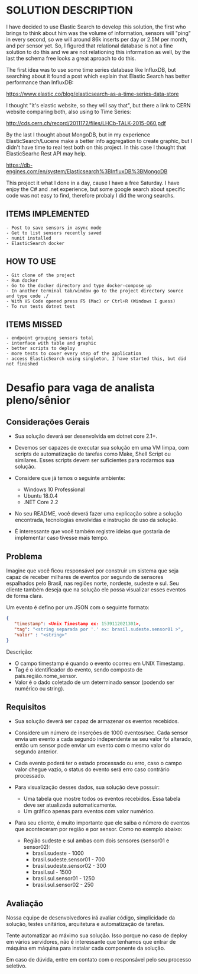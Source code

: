 

# SOLUTION DESCRIPTION #

I have decided to use Elastic Search to develop this solution, the first who brings to think about him was the volume of information, sensors will "ping" in every second, so we will around 86k inserts per day or 2.5M per month, and per sensor yet. So, I figured that relational database is not a fine solution to do this and we are not relationing this information as well, by the last the schema free looks a great aproach to do this.

The first idea was to use some time series database like InfluxDB, but searching about it found a post which explain that Elastic Search has better performance than InfluxDB:

https://www.elastic.co/blog/elasticsearch-as-a-time-series-data-store

I thought "it's elastic website, so they will say that", but there a link to CERN website comparing both, also using to Time Series:

http://cds.cern.ch/record/2011172/files/LHCb-TALK-2015-060.pdf


By the last I thought about MongoDB, but in my experience ElasticSearch/Lucene make a better info aggregation to create graphic, but I didn't have time to real test both on this project. In this case I thought that ElasticSearhc Rest API may help.

https://db-engines.com/en/system/Elasticsearch%3BInfluxDB%3BMongoDB



This project it what I done in a day, cause I have a free Saturday. I have enjoy the C# and .net experience, but some google search about specific code was not easy to find, therefore probaly I did the wrong searchs.

## ITEMS IMPLEMENTED ##

    - Post to save sensors in async mode
    - Get to list sensors recently saved
    - nunit installed
    - ElasticSearch docker

## HOW TO USE ##

    - Git clone of the project
    - Run docker
    - Go to the docker directory and type docker-compose up
    - In another terminal tab/window go to the project directory source and type code ./
    - With VS Code opened press F5 (Mac) or Ctrl+R (Windows I guess)
    - To run tests dotnet test


## ITEMS MISSED ##

    - endpoint grouping sensors total
    - interface with table and graphic
    - better scripts to deploy
    - more tests to cover every step of the application
    - access ElasticSearch using singleton, I have started this, but did not finished









# Desafio para vaga de analista pleno/sênior

## Considerações Gerais

* Sua solução deverá ser desenvolvida em dotnet core 2.1+.

* Devemos ser capazes de executar sua solução em uma VM limpa, com scripts de automatização de tarefas como Make, Shell Script ou similares. Esses scripts devem ser suficientes para rodarmos sua solução.

* Considere que já temos o seguinte ambiente:
    * Windows 10 Professional
    * Ubuntu 18.0.4
    * .NET Core 2.2

* No seu README, você deverá fazer uma explicação sobre a solução encontrada, tecnologias envolvidas e instrução de uso da solução. 

* É interessante que você também registre ideias que gostaria de implementar caso tivesse mais tempo.

## Problema

Imagine que você ficou responsável por construir um sistema que seja capaz de receber milhares de eventos por segundo de sensores espalhados pelo Brasil, nas regiões norte, nordeste, sudeste e sul. Seu cliente também deseja que na solução ele possa visualizar esses eventos de forma clara.

Um evento é defino por um JSON com o seguinte formato:

```json
{
   "timestamp": <Unix Timestamp ex: 1539112021301>,
   "tag": "<string separada por '.' ex: brasil.sudeste.sensor01 >",
   "valor" : "<string>"
}
```

Descrição:
 * O campo timestamp é quando o evento ocorreu em UNIX Timestamp.
 * Tag é o identificador do evento, sendo composto de pais.região.nome_sensor.
 * Valor é o dado coletado de um determinado sensor (podendo ser numérico ou string).

## Requisitos

* Sua solução deverá ser capaz de armazenar os eventos recebidos.

* Considere um número de inserções de 1000 eventos/sec. Cada sensor envia um evento a cada segundo independente se seu valor foi alterado, então um sensor pode enviar um evento com o mesmo valor do segundo anterior.

* Cada evento poderá ter o estado processado ou erro, caso o campo valor chegue vazio, o status do evento será erro caso contrário processado.

* Para visualização desses dados, sua solução deve possuir:
    * Uma tabela que mostre todos os eventos recebidos. Essa tabela deve ser atualizada automaticamente.
    * Um gráfico apenas para eventos com valor numérico.

* Para seu cliente, é muito importante que ele saiba o número de eventos que aconteceram por região e por sensor. Como no exemplo abaixo:
    * Região sudeste e sul ambas com dois sensores (sensor01 e sensor02):
        * brasil.sudeste - 1000
        * brasil.sudeste.sensor01 - 700
        * brasil.sudeste.sensor02 - 300
        * brasil.sul - 1500
        * brasil.sul.sensor01 - 1250
        * brasil.sul.sensor02 - 250

## Avaliação

Nossa equipe de desenvolvedores irá avaliar código, simplicidade da solução, testes unitários, arquitetura e automatização de tarefas.

Tente automatizar ao máximo sua solução. Isso porque no caso de deploy em vários servidores, não é interessante que tenhamos que entrar de máquina em máquina para instalar cada componente da solução.

Em caso de dúvida, entre em contato com o responsável pelo seu processo seletivo.